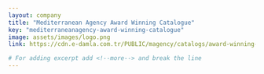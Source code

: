 ```yaml
---
layout: company
title: "Mediterranean Agency Award Winning Catalogue"
key: "mediterraneanagency-award-winning-catalogue"
image: assets/images/logo.png
link: https://cdn.e-damla.com.tr/PUBLIC/magency/catalogs/award-winning-catalogue/index.html

# For adding excerpt add <!--more--> and break the line
---
```


<!--more-->